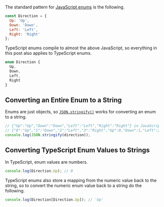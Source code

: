 The standard pattern for [JavaScript enums](/tutorials/fundamentals/enum) is the following.

```javascript
const Direction = {
  Up: 'Up',
  Down: 'Down',
  Left: 'Left',
  Right: 'Right'
};
```

TypeScript enums compile to almost the above JavaScript, so everything in this post also applies to TypeScript enums.

```ts
enum Direction {
  Up,
  Down,
  Left,
  Right
}
```

## Converting an Entire Enum to a String

Enums are just objects, so [`JSON.stringify()`](/tutorials/fundamentals/stringify) works for converting an enum to a string.

```javascript
// {"Up":"Up","Down":"Down","Left":"Left","Right":"Right"} in JavaScript
// {"0":"Up","1":"Down","2":"Left","3":"Right","Up":0,"Down":1,"Left":2,"Right":3} in TypeScript
console.log(JSON.stringify(direction));
```

## Converting TypeScript Enum Values to Strings

In TypeScript, enum values are numbers.

```ts
console.log(Direction.Up); // 0
```

TypeScript enums also store a mapping from the numeric value back to the string, so to convert the numeric enum value back to a string do the following.

```ts
console.log(Direction[Direction.Up]); // 'Up'
```